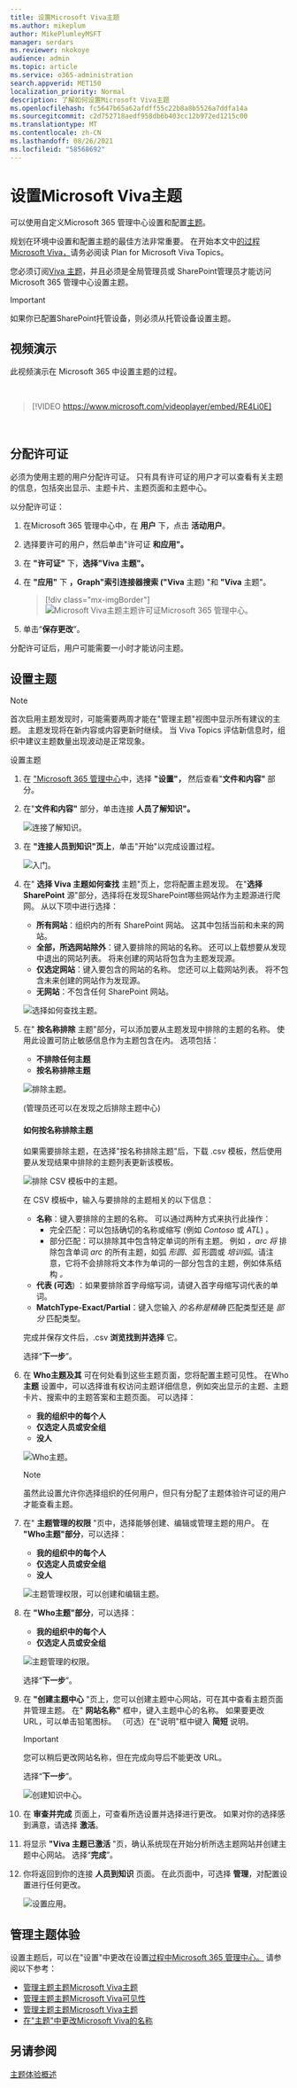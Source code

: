 ```yaml
---
title: 设置Microsoft Viva主题
ms.author: mikeplum
author: MikePlumleyMSFT
manager: serdars
ms.reviewer: nkokoye
audience: admin
ms.topic: article
ms.service: o365-administration
search.appverid: MET150
localization_priority: Normal
description: 了解如何设置Microsoft Viva主题
ms.openlocfilehash: fc5647b65a62afdff55c22b8a8b5526a7ddfa14a
ms.sourcegitcommit: c2d752718aedf958db6b403cc12b972ed1215c00
ms.translationtype: MT
ms.contentlocale: zh-CN
ms.lasthandoff: 08/26/2021
ms.locfileid: "58568692"
---
```

# <a name="set-up-microsoft-viva-topics"></a>设置Microsoft Viva主题

可以使用自定义Microsoft 365 管理中心设置和配置[主题](topic-experiences-overview.md)。 

规划在环境中设置和配置主题的最佳方法非常重要。 在开始本文中[的过程Microsoft Viva，](plan-topic-experiences.md)请务必阅读 Plan for Microsoft Viva Topics。

您必须订阅[Viva 主题](https://www.microsoft.com/microsoft-viva/topics)，并且必须是全局管理员或 SharePoint管理员才能访问Microsoft 365 管理中心设置主题。

> [!IMPORTANT]
> 如果你已配置SharePoint托管设备，则必须从托管[](/sharepoint/control-access-from-unmanaged-devices)设备设置主题。

## <a name="video-demonstration"></a>视频演示

此视频演示在 Microsoft 365 中设置主题的过程。

<br>

> [!VIDEO https://www.microsoft.com/videoplayer/embed/RE4Li0E]  

<br>

## <a name="assign-licenses"></a>分配许可证

必须为使用主题的用户分配许可证。 只有具有许可证的用户才可以查看有关主题的信息，包括突出显示、主题卡片、主题页面和主题中心。 

以分配许可证：

1. 在Microsoft 365 管理中心中，在 **用户** 下，点击 **活动用户**。

2. 选择要许可的用户，然后单击"许可证 **和应用"。**

3. 在 **"许可证"** 下，**选择"Viva 主题"。**

4. 在 **"应用"** 下 **，Graph"索引连接器搜索 ("Viva** 主题) "和 **"Viva** 主题"。

   > [!div class="mx-imgBorder"]
   > ![Microsoft Viva主题主题许可证Microsoft 365 管理中心。](../media/topic-experiences-licenses.png)

5. 单击“**保存更改**”。

分配许可证后，用户可能需要一小时才能访问主题。

## <a name="set-up-topics"></a>设置主题

> [!Note]
> 首次启用主题发现时，可能需要两周才能在"管理主题"视图中显示所有建议的主题。 主题发现将在新内容或内容更新时继续。 当 Viva Topics 评估新信息时，组织中建议主题数量出现波动是正常现象。

设置主题
1. 在 ["Microsoft 365 管理中心](https://admin.microsoft.com)中，选择 **"设置"，** 然后查看"**文件和内容"** 部分。
2. 在"**文件和内容"** 部分，单击连接 **人员了解知识"。**

    ![连接了解知识。](../media/admin-org-knowledge-options.png) 

3. 在 **"连接人员到知识"页上**，单击"开始"以完成设置过程。

    ![入门。](../media/k-get-started.png) 

4. 在" **选择 Viva 主题如何查找** 主题"页上，您将配置主题发现。 在"**选择SharePoint** 源"部分，选择将在发现SharePoint哪些网站作为主题源进行爬网。 从以下项中进行选择：
    - **所有网站**：组织内的所有 SharePoint 网站。 这其中包括当前和未来的网站。
    - **全部，所选网站除外**：键入要排除的网站的名称。  还可以上载想要从发现中退出的网站列表。 将来创建的网站将包含为主题发现源。 
    - **仅选定网站**：键入要包含的网站的名称。 您还可以上载网站列表。 将不包含未来创建的网站作为发现源。
    - **无网站**：不包含任何 SharePoint 网站。

    ![选择如何查找主题。](../media/ksetup1.png) 
   
5. 在" **按名称排除** 主题"部分，可以添加要从主题发现中排除的主题的名称。 使用此设置可防止敏感信息作为主题包含在内。 选项包括：
    - **不排除任何主题** 
    - **按名称排除主题**

    ![排除主题。](../media/topics-excluded-by-name.png) 

     (管理员还可以在发现之后排除主题中心) 

    #### <a name="how-to-exclude-topics-by-name"></a>如何按名称排除主题    

    如果需要排除主题，在选择"按名称排除主题"后，下载 .csv 模板，然后使用要从发现结果中排除的主题列表更新该模板。

    ![排除 CSV 模板中的主题。](../media/exclude-topics-csv.png) 

    在 CSV 模板中，输入与要排除的主题相关的以下信息：

    - **名称**：键入要排除的主题的名称。 可以通过两种方式来执行此操作：
        - 完全匹配：可以包括确切的名称或缩写 (例如 *Contoso* 或 *ATL*) 。
        - 部分匹配：可以排除其中包含特定单词的所有主题。  例如 *，arc 将* 排除包含单词 *arc* 的所有主题，如弧 *形圆*、*弧* 形圆或 *培训弧*。请注意，它将不会排除将文本作为单词的一部分包含的主题，例如体系结构 *。*
    - **代表 (可选**) ：如果要排除首字母缩写词，请键入首字母缩写词代表的单词。
    - **MatchType-Exact/Partial**：键入您输入 *的名称是精确* 匹配类型还是 *部分* 匹配类型。

    完成并保存文件后，.csv **浏览找到并选择** 它。
    
    选择“**下一步**”。

6. 在 **Who主题及其** 可在何处看到这些主题页面，您将配置主题可见性。 在Who **主题** 设置中，可以选择谁有权访问主题详细信息，例如突出显示的主题、主题卡片、搜索中的主题答案和主题页面。 可以选择：
    - **我的组织中的每个人**
    - **仅选定人员或安全组**
    - **没人**

    ![Who主题。](../media/ksetup2.png)  

    > [!Note] 
    > 虽然此设置允许你选择组织的任何用户，但只有分配了主题体验许可证的用户才能查看主题。

7. 在" **主题管理的权限** "页中，选择能够创建、编辑或管理主题的用户。 在 **"Who主题"部分**，可以选择：
    - **我的组织中的每个人**
    - **仅选定人员或安全组**
    - **没人**

    ![主题管理权限，可以创建和编辑主题。](../media/ksetup3.png) 

8. 在 **"Who主题"部分**，可以选择：
    - **我的组织中的每个人**
    - **仅选定人员或安全组**

    ![主题管理的权限。](../media/km-setup-create-edit-topics.png) 

    选择“**下一步**”。

9. 在 **"创建主题中心** "页上，您可以创建主题中心网站，可在其中查看主题页面并管理主题。 在" **网站名称"** 框中，键入主题中心的名称。 如果要更改 URL，可以单击铅笔图标。 （可选）在"说明"框中键入 **简短** 说明。 

   > [!Important]
   > 您可以稍后更改网站名称，但在完成向导后不能更改 URL。

   选择“**下一步**”。

   ![创建知识中心。](../media/ksetup4.png)  

10. 在 **审查并完成** 页面上，可查看所选设置并选择进行更改。 如果对你的选择感到满意，请选择 **激活**。

11. 将显示 **"Viva 主题已激活** "页，确认系统现在开始分析所选主题网站并创建主题中心网站。 选择“**完成**”。

12. 你将返回到你的连接 **人员到知识** 页面。 在此页面中，可选择 **管理**，对配置设置进行任何更改。 

    ![设置应用。](../media/ksetup7.png)    

## <a name="manage-topic-experiences"></a>管理主题体验

设置主题后，可以在"设置"中更改在设置[过程中Microsoft 365 管理中心。](https://admin.microsoft.com/AdminPortal#/featureexplorer/csi/KnowledgeManagement) 请参阅以下参考：

- [管理主题主题Microsoft Viva主题](topic-experiences-discovery.md)
- [管理主题主题Microsoft Viva可见性](topic-experiences-knowledge-rules.md)
- [管理主题主题Microsoft Viva主题](topic-experiences-user-permissions.md)
- [在"主题"中更改Microsoft Viva的名称](topic-experiences-administration.md)

## <a name="see-also"></a>另请参阅

[主题体验概述](topic-experiences-overview.md)

